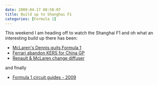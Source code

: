 ```yaml
---
date: 2009-04-17 08:58:07
title: Build up to Shanghai F1
categories: [Formula 1]
---
```


This weekend I am heading off to watch the Shanghai F1 and oh what an interesting build up there has been:

* [McLaren's Dennis quits Formula 1](http://news.bbc.co.uk/sport2/hi/motorsport/formula_one/8001425.stm)
* [Ferrari abandon KERS for China GP](http://news.bbc.co.uk/sport2/hi/motorsport/formula_one/8001866.stm)
* [Renault & McLaren change diffuser](http://news.bbc.co.uk/sport2/hi/motorsport/formula_one/8002297.stm)

and finally

* [Formula 1 circuit guides - 2009](http://news.bbc.co.uk/sport2/hi/motorsport/formula_one/circuit_guide/default.stm?circuitID=03#top)
